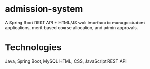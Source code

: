 # admission-system
A Spring Boot REST API + HTML/JS web interface to manage student applications, merit-based course allocation, and admin approvals.

# Technologies
Java, Spring Boot, MySQL
HTML, CSS, JavaScript
REST API
